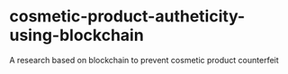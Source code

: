 # cosmetic-product-autheticity-using-blockchain
A research based on blockchain to prevent cosmetic product counterfeit
